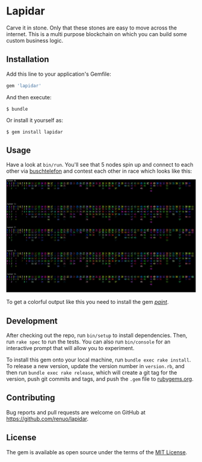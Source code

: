 # Lapidar

Carve it in stone. Only that these stones are easy to move across the internet.
This is a multi purpose blockchain on which you can build some custom business logic.

## Installation

Add this line to your application's Gemfile:

```ruby
gem 'lapidar'
```

And then execute:

    $ bundle

Or install it yourself as:

    $ gem install lapidar

## Usage

Have a look at `bin/run`. You'll see that 5 nodes spin up and connect to each other
via [buschtelefon](https://github.com/renuo/lapidar) and contest each other
in race which looks like this:

![](docs/visualization.png)

To get a colorful output like this you need to install the gem [*paint*](https://github.com/janlelis/paint).

## Development

After checking out the repo, run `bin/setup` to install dependencies.
Then, run `rake spec` to run the tests. You can also run `bin/console`
for an interactive prompt that will allow you to experiment.

To install this gem onto your local machine, run `bundle exec rake install`.
To release a new version, update the version number in `version.rb`, and then
run `bundle exec rake release`, which will create a git tag for the version,
push git commits and tags, and push the `.gem` file
to [rubygems.org](https://rubygems.org).

## Contributing

Bug reports and pull requests are welcome on GitHub at <https://github.com/renuo/lapidar>.

## License

The gem is available as open source under the terms of the [MIT License](https://opensource.org/licenses/MIT).
